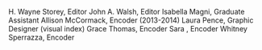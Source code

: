 H. Wayne Storey, Editor
John A. Walsh, Editor
Isabella Magni, Graduate Assistant
Allison McCormack, Encoder (2013-2014)
Laura Pence, Graphic Designer (visual index)
Grace Thomas, Encoder
Sara , Encoder
Whitney Sperrazza, Encoder

